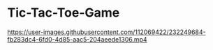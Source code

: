 # Tic-Tac-Toe-Game


https://user-images.githubusercontent.com/112069422/232249684-fb283dc4-6fd0-4d85-aac5-204aeede1306.mp4
